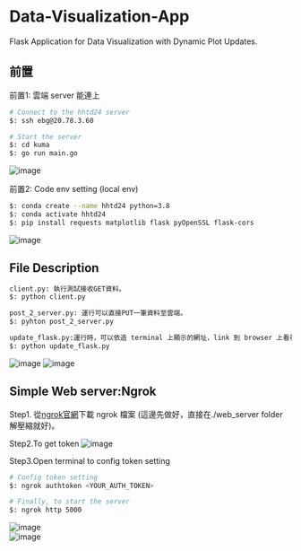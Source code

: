 # Data-Visualization-App 
Flask Application for Data Visualization with Dynamic Plot Updates.

## 前置   
前置1: 雲端 server 能連上
 ```bash
# Connect to the hhtd24 server
$: ssh ebg@20.78.3.60

# Start the server
$: cd kuma
$: go run main.go
```
![image](https://github.com/user-attachments/assets/56aab720-85da-4158-baf0-d1aec7c2828c) 

前置2: Code env setting (local env)   
```bash   
$: conda create --name hhtd24 python=3.8      
$: conda activate hhtd24   
$: pip install requests matplotlib flask pyOpenSSL flask-cors    
```
![image](https://github.com/user-attachments/assets/d4af6de3-8d4e-4888-9255-bc9f1ab0bbdf)   


## File Description  
```bash   
client.py: 執行測試接收GET資料。    
$: python client.py      

post_2_server.py: 運行可以直接PUT一筆資料至雲端。    
$: pyhton post_2_server.py       

update_flask.py:運行時，可以依造 terminal 上顯示的網址，link 到 browser 上看視覺化結果。      
$: python update_flask.py      
```
![image](https://github.com/user-attachments/assets/da1ff787-d239-4058-832a-33e35e10ba48) 
![image](https://github.com/user-attachments/assets/420200c3-5a21-492a-9118-755cec7b9dd4)  

## Simple Web server:Ngrok  
Step1. 從[ngrok官網](https://dashboard.ngrok.com/get-started/your-authtoken)下載 ngrok 檔案 (這邊先做好，直接在./web_server folder 解壓縮就好)。

Step2.To get token
![image](https://github.com/user-attachments/assets/64a74d9a-63e9-4175-b705-491e9eb1b5e2)

Step3.Open terminal to config token setting
```bash
# Config token setting
$: ngrok authtoken <YOUR_AUTH_TOKEN>

# Finally, to start the server
$: ngrok http 5000    
```
![image](https://github.com/user-attachments/assets/683bdf4a-81b0-42c6-ab6a-2d8e7c7da1a1)    
![image](https://github.com/user-attachments/assets/54a91a43-37fc-42a1-bc1b-1430313ed93d)    


